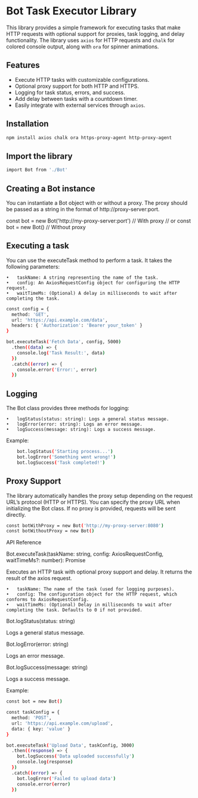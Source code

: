 # Bot Task Executor Library

This library provides a simple framework for executing tasks that make HTTP requests with optional support for proxies, task logging, and delay functionality. The library uses `axios` for HTTP requests and `chalk` for colored console output, along with `ora` for spinner animations.

## Features
- Execute HTTP tasks with customizable configurations.
- Optional proxy support for both HTTP and HTTPS.
- Logging for task status, errors, and success.
- Add delay between tasks with a countdown timer.
- Easily integrate with external services through `axios`.

## Installation

```bash
npm install axios chalk ora https-proxy-agent http-proxy-agent
```

## Import the library

```bash
import Bot from './Bot'
```

## Creating a Bot instance

You can instantiate a Bot object with or without a proxy. The proxy should be passed as a string in the format of http://proxy-server:port.

const bot = new Bot('http://my-proxy-server:port') // With proxy
// or
const bot = new Bot() // Without proxy

## Executing a task

You can use the executeTask method to perform a task. It takes the following parameters:

	•	taskName: A string representing the name of the task.
	•	config: An AxiosRequestConfig object for configuring the HTTP request.
	•	waitTimeMs: (Optional) A delay in milliseconds to wait after completing the task.

```bash
const config = {
  method: 'GET',
  url: 'https://api.example.com/data',
  headers: { 'Authorization': 'Bearer your_token' }
}

bot.executeTask('Fetch Data', config, 5000)
  .then((data) => {
    console.log('Task Result:', data)
  })
  .catch((error) => {
    console.error('Error:', error)
  })
```

## Logging

The Bot class provides three methods for logging:

	•	logStatus(status: string): Logs a general status message.
	•	logError(error: string): Logs an error message.
	•	logSuccess(message: string): Logs a success message.

Example:
```bash
    bot.logStatus('Starting process...')
    bot.logError('Something went wrong!')
    bot.logSuccess('Task completed!')
```

## Proxy Support

The library automatically handles the proxy setup depending on the request URL’s protocol (HTTP or HTTPS). You can specify the proxy URL when initializing the Bot class. If no proxy is provided, requests will be sent directly.

```bash
const botWithProxy = new Bot('http://my-proxy-server:8080')
const botWithoutProxy = new Bot()
```

API Reference

Bot.executeTask(taskName: string, config: AxiosRequestConfig, waitTimeMs?: number): Promise<any>

Executes an HTTP task with optional proxy support and delay. It returns the result of the axios request.

	•	taskName: The name of the task (used for logging purposes).
	•	config: The configuration object for the HTTP request, which conforms to AxiosRequestConfig.
	•	waitTimeMs: (Optional) Delay in milliseconds to wait after completing the task. Defaults to 0 if not provided.

Bot.logStatus(status: string)

Logs a general status message.

Bot.logError(error: string)

Logs an error message.

Bot.logSuccess(message: string)

Logs a success message.

Example:

```bash
const bot = new Bot()

const taskConfig = {
  method: 'POST',
  url: 'https://api.example.com/upload',
  data: { key: 'value' }
}

bot.executeTask('Upload Data', taskConfig, 3000)
  .then((response) => {
    bot.logSuccess('Data uploaded successfully')
    console.log(response)
  })
  .catch((error) => {
    bot.logError('Failed to upload data')
    console.error(error)
  })
```